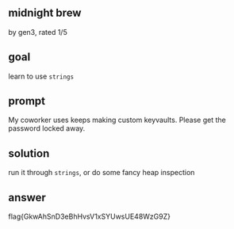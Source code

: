 ## midnight brew
by gen3, rated 1/5

## goal
learn to use `strings`

## prompt
My coworker uses keeps making custom keyvaults. Please get the password locked away.

## solution
run it through `strings`, or do some fancy heap inspection

## answer
flag{GkwAhSnD3eBhHvsV1xSYUwsUE48WzG9Z}